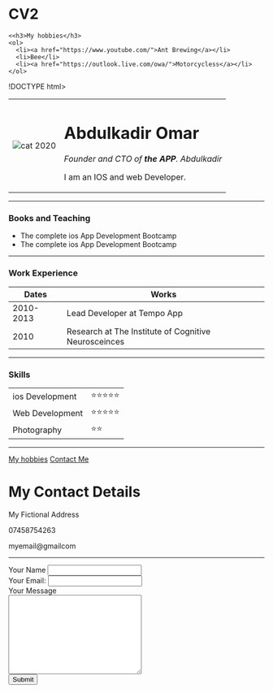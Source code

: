# CV2<!DOCTYPE html>
<html>
  <head>
    <meta charset="utf-8">
    <title>My Hobbies</title>
  </head>
  <body>

    <<h3>My hobbies</h3>
    <ol>
      <li><a href="https://www.youtube.com/">Ant Brewing</a></li>
      <li>Bee</li>
      <li><a href="https://outlook.live.com/owa/">Motorcycless</a></li>
    </ol>
  </body>
</html>

!DOCTYPE html>
<html>
<head>
  <meta charset="utf-8">
  <title>💙Abdulkadir Personal Site</title>
</head>

<body>
  <table cellspacing="20">
    <tr>
      <td>  <img src="https://images.pexels.com/photos/104827/cat-pet-animal-domestic-104827.jpeg?auto=compress&cs=tinysrgb&dpr=1&w=500" alt="cat 2020"></td>
      <td>  <h1>Abdulkadir Omar</h1>
        <p><em>Founder and CTO of <strong>the APP</strong>. Abdulkadir</em></p>
        <p> I am an IOS and web Developer.</p></td>
    </tr>
  </table>


  <hr>
  <h3>Books and Teaching</h3>
  <ul>
    <li>The complete ios App Development Bootcamp</li>
    <li>The complete ios App Development Bootcamp</li>
    </ul>
    <hr>
<h3>Work Experience</h3>
<table cellspacing="10">
  <thead>
    <tr>
<th>Dates</th>
<th>Works</th>
</tr>
</thead>
<tbody>
  <tr>
      <td>2010-2013</td>
      <td>Lead Developer at Tempo App</td>
    </tr>
    <tr>
      <td>2010</td>
      <td>Research at The Institute of Cognitive Neurosceinces</td>
    </tr>
  </tbody>
</table>
<hr>
<h3>Skills</h3>
            <table cellspacing="10">
            <tr>
              <td>ios Development</td>
              <td>⭐⭐⭐⭐⭐</td>
            </tr>
            <tr>
              <td>Web Development</td>
              <td>⭐⭐⭐⭐⭐</td>
            </tr>
            <tr>
              <td>Photography</td>
              <td>⭐⭐</td>
            </tr>
          </table>
<hr>
    <a href="hob.html">My hobbies</a>
    <a href="Contact-me.html">Contact Me</a>
</body>
</html>

<!DOCTYPE html>
<html>
  <head>
    <meta charset="utf-8">
    <title>Contact Me</title>
  </head>
  <body>
    <h1>My Contact Details</h1>
    <p>My Fictional Address</p>
    <p>07458754263</p>
    <p>myemail@gmailcom</p>
    <hr>
    <form action="mailto:eyob.sharif@gmail.com" method="post" enctype="text/plain">
      <label>Your Name</label>
      <input type="text" name="YourName" value=""><br>
      <label>Your Email:</label>
    <input type="email" name="YourEmail" value=""><br>
    <label>Your Message</label><br>
    <textarea name="YourMessage" rows="10" cols="30"></textarea><br>
          <input type="Submit" name="">
    </form>

  </body>
</html>
